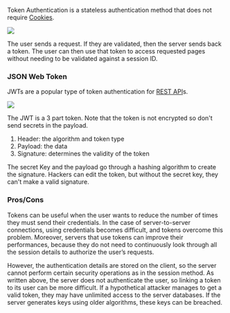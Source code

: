 

Token Authentication is a stateless authentication method that does not require [Cookies](Cookies.md).

![](Pasted%20image%2020220831010621.png)

The user sends a request. If they are validated, then the server sends back a token. The user can then use that token to access requested pages without needing to be validated against a session ID.

### JSON Web Token

JWTs are a popular type of token authentication for [REST API](REST%20API.md)s.

![](Pasted%20image%2020220831010824.png)

The JWT is a 3 part token. Note that the token is not encrypted so don't send secrets in the payload.

1. Header: the algorithm and token type
2. Payload: the data
3. Signature: determines the validity of the token

The secret Key and the payload go through a hashing algorithm to create the signature. Hackers can edit the token, but without the secret key, they can't make a valid signature.


### Pros/Cons

Tokens can be useful when the user wants to reduce the number of times they must send their credentials. In the case of server-to-server connections, using credentials becomes difficult, and tokens overcome this problem. Moreover, servers that use tokens can improve their performances, because they do not need to continuously look through all the session details to authorize the user’s requests. 

However, the authentication details are stored on the client, so the server cannot perform certain security operations as in the session method. As written above, the server does not authenticate the user, so linking a token to its user can be more difficult. If a hypothetical attacker manages to get a valid token, they may have unlimited access to the server databases. If the server generates keys using older algorithms, these keys can be breached.